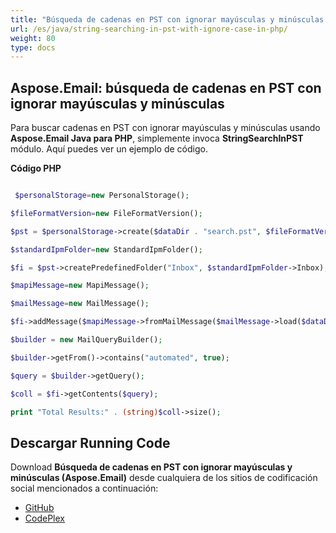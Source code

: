 ```yaml
---
title: "Búsqueda de cadenas en PST con ignorar mayúsculas y minúsculas en PHP"
url: /es/java/string-searching-in-pst-with-ignore-case-in-php/
weight: 80
type: docs
---
```


## **Aspose.Email: búsqueda de cadenas en PST con ignorar mayúsculas y minúsculas**
Para buscar cadenas en PST con ignorar mayúsculas y minúsculas usando **Aspose.Email Java para PHP**, simplemente invoca **StringSearchInPST** módulo. Aquí puedes ver un ejemplo de código.

**Código PHP**

```php

 $personalStorage=new PersonalStorage();

$fileFormatVersion=new FileFormatVersion();

$pst = $personalStorage->create($dataDir . "search.pst", $fileFormatVersion->Unicode);

$standardIpmFolder=new StandardIpmFolder();

$fi = $pst->createPredefinedFolder("Inbox", $standardIpmFolder->Inbox);

$mapiMessage=new MapiMessage();

$mailMessage=new MailMessage();

$fi->addMessage($mapiMessage->fromMailMessage($mailMessage->load($dataDir . "search.pst")));

$builder = new MailQueryBuilder();

$builder->getFrom()->contains("automated", true);

$query = $builder->getQuery();

$coll = $fi->getContents($query);

print "Total Results:" . (string)$coll->size();

```
## **Descargar Running Code**
Download **Búsqueda de cadenas en PST con ignorar mayúsculas y minúsculas (Aspose.Email)** desde cualquiera de los sitios de codificación social mencionados a continuación:

- [GitHub](https://github.com/aspose-email/Aspose.Email-for-Java/blob/master/Plugins/Aspose_Email_Java_for_PHP/src/aspose/email/ProgrammingOutlook/WorkingWithOutlookPersonalStorage/StringSearchInPST.php)
- [CodePlex](https://archive.codeplex.com/?p=asposeemailjavaphp#src/aspose/email/ProgrammingOutlook/WorkingWithOutlookPersonalStorage/StringSearchInPST.php)

